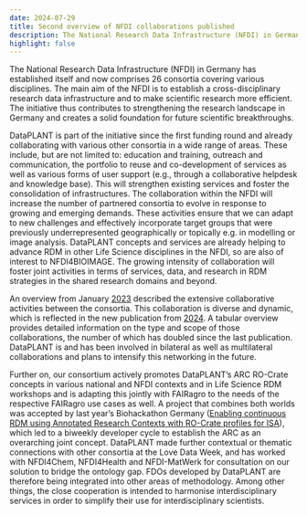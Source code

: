 ```yaml
---
date: 2024-07-29
title: Second overview of NFDI collaborations published
description: The National Research Data Infrastructure (NFDI) in Germany has established itself and now comprises 26 consortia covering various disciplines. The main aim of the NFDI is to establish a cross-disciplinary research data infrastructure and to make scientific research more efficient. The initiative thus contributes to strengthening the research landscape in Germany and creates a solid foundation for future scientific breakthroughs. An overview from January 2023 described the extensive collaborative activities...
highlight: false
---
```

The National Research Data Infrastructure (NFDI) in Germany has established itself and now comprises 26 consortia covering various disciplines. The main aim of the NFDI is to establish a cross-disciplinary research data infrastructure and to make scientific research more efficient. The initiative thus contributes to strengthening the research landscape in Germany and creates a solid foundation for future scientific breakthroughs.

DataPLANT is part of the initiative since the first funding round and already collaborating with various other consortia in a wide range of areas. These include, but are not limited to: education and training, outreach and communication, the portfolio to reuse and co-development of services as well as various forms of user support (e.g., through a collaborative helpdesk and knowledge base). This will strengthen existing services and foster the consolidation of infrastructures. The collaboration within the NFDI will increase the number of partnered consortia to evolve in response to growing and emerging demands. These activities ensure that we can adapt to new challenges and effectively incorporate target groups that were previously underrepresented geographically or topically e.g. in modelling or image analysis. DataPLANT concepts and services are already helping to advance RDM in other Life Science disciplines in the NFDI, so are also of interest to NFDI4BIOIMAGE. The growing intensity of collaboration will foster joint activities in terms of services, data, and research in RDM strategies in the shared research domains and beyond.

An overview from January [2023](https://zenodo.org/records/8296725) described the extensive collaborative activities between the consortia. This collaboration is diverse and dynamic, which is reflected in the new publication from [2024](https://zenodo.org/records/12819087). A tabular overview provides detailed information on the type and scope of those collaborations, the number of which has doubled since the last publication. DataPLANT is and has been involved in bilateral as well as multilateral collaborations and plans to intensify this networking in the future.

Further on, our consortium actively promotes DataPLANT’s ARC RO-Crate concepts in various national and NFDI contexts and in Life Science RDM workshops and is adapting this jointly with FAIRagro to the needs of the respective FAIRagro use cases as well. A project that combines both worlds was accepted by last year’s Biohackathon Germany ([Enabling continuous RDM using Annotated Research Contexts with RO-Crate profiles for ISA](https://github.com/elixir-europe/biohackathon-projects-2023/tree/main/14)), which led to a biweekly developer cycle to establish the ARC as an overarching joint concept. DataPLANT made further contextual or thematic connections with other consortia at the Love Data Week, and has worked with NFDI4Chem, NFDI4Health and NFDI-MatWerk for consultation on our solution to bridge the ontology gap. FDOs developed by DataPLANT are therefore being integrated into other areas of methodology. Among other things, the close cooperation is intended to harmonise interdisciplinary services in order to simplify their use for interdisciplinary scientists.
